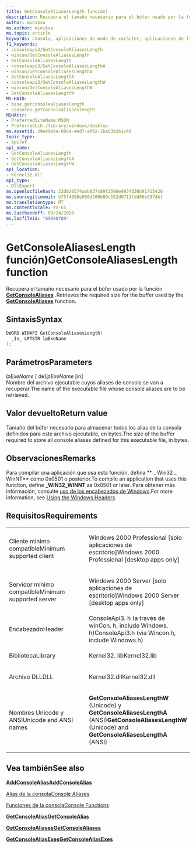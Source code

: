 ```yaml
---
title: GetConsoleAliasesLength función)
description: Recupera el tamaño necesario para el búfer usado por la función GetConsoleAliases.
author: miniksa
ms.author: miniksa
ms.topic: article
keywords: consola, aplicaciones de modo de carácter, aplicaciones de línea de comandos, aplicaciones de terminal, API de consola
f1_keywords:
- consoleapi3/GetConsoleAliasesLength
- wincon/GetConsoleAliasesLength
- GetConsoleAliasesLength
- consoleapi3/GetConsoleAliasesLengthA
- wincon/GetConsoleAliasesLengthA
- GetConsoleAliasesLengthA
- consoleapi3/GetConsoleAliasesLengthW
- wincon/GetConsoleAliasesLengthW
- GetConsoleAliasesLengthW
MS-HAID:
- base.getconsolealiaseslength
- consoles.getconsolealiaseslength
MSHAttr:
- PreferredSiteName:MSDN
- PreferredLib:/library/windows/desktop
ms.assetid: 29e49eba-0864-4ed7-af82-1ba639261c40
topic_type:
- apiref
api_name:
- GetConsoleAliasesLength
- GetConsoleAliasesLengthA
- GetConsoleAliasesLengthW
api_location:
- Kernel32.dll
api_type:
- DllExport
ms.openlocfilehash: 23d820574aab837c89f2598e9934536b91715426
ms.sourcegitcommit: b75f4688e080d300b80c552d0711fdd86b9974bf
ms.translationtype: MT
ms.contentlocale: es-ES
ms.lasthandoff: 08/24/2020
ms.locfileid: "89060709"
---
```

# <a name="getconsolealiaseslength-function"></a><span data-ttu-id="91717-104">GetConsoleAliasesLength función)</span><span class="sxs-lookup"><span data-stu-id="91717-104">GetConsoleAliasesLength function</span></span>


<span data-ttu-id="91717-105">Recupera el tamaño necesario para el búfer usado por la función [**GetConsoleAliases**](getconsolealiases.md) .</span><span class="sxs-lookup"><span data-stu-id="91717-105">Retrieves the required size for the buffer used by the [**GetConsoleAliases**](getconsolealiases.md) function.</span></span>

<a name="syntax"></a><span data-ttu-id="91717-106">Sintaxis</span><span class="sxs-lookup"><span data-stu-id="91717-106">Syntax</span></span>
------

```C
DWORD WINAPI GetConsoleAliasesLength(
  _In_ LPTSTR lpExeName
);
```

<a name="parameters"></a><span data-ttu-id="91717-107">Parámetros</span><span class="sxs-lookup"><span data-stu-id="91717-107">Parameters</span></span>
----------

<span data-ttu-id="91717-108">*lpExeName* \[ de\]</span><span class="sxs-lookup"><span data-stu-id="91717-108">*lpExeName* \[in\]</span></span>  
<span data-ttu-id="91717-109">Nombre del archivo ejecutable cuyos aliases de consola se van a recuperar.</span><span class="sxs-lookup"><span data-stu-id="91717-109">The name of the executable file whose console aliases are to be retrieved.</span></span>

<a name="return-value"></a><span data-ttu-id="91717-110">Valor devuelto</span><span class="sxs-lookup"><span data-stu-id="91717-110">Return value</span></span>
------------

<span data-ttu-id="91717-111">Tamaño del búfer necesario para almacenar todos los alias de la consola definidos para este archivo ejecutable, en bytes.</span><span class="sxs-lookup"><span data-stu-id="91717-111">The size of the buffer required to store all console aliases defined for this executable file, in bytes.</span></span>

<a name="remarks"></a><span data-ttu-id="91717-112">Observaciones</span><span class="sxs-lookup"><span data-stu-id="91717-112">Remarks</span></span>
-------

<span data-ttu-id="91717-113">Para compilar una aplicación que usa esta función, defina \*\* \_ Win32 \_ WinNT\*\* como 0x0501 o posterior.</span><span class="sxs-lookup"><span data-stu-id="91717-113">To compile an application that uses this function, define **\_WIN32\_WINNT** as 0x0501 or later.</span></span> <span data-ttu-id="91717-114">Para obtener más información, consulte [uso de los encabezados de Windows](https://msdn.microsoft.com/library/windows/desktop/aa383745).</span><span class="sxs-lookup"><span data-stu-id="91717-114">For more information, see [Using the Windows Headers](https://msdn.microsoft.com/library/windows/desktop/aa383745).</span></span>

<a name="requirements"></a><span data-ttu-id="91717-115">Requisitos</span><span class="sxs-lookup"><span data-stu-id="91717-115">Requirements</span></span>
------------

<table>
<colgroup>
<col width="50%" />
<col width="50%" />
</colgroup>
<tbody>
<tr class="odd">
<td><p><span data-ttu-id="91717-116">Cliente mínimo compatible</span><span class="sxs-lookup"><span data-stu-id="91717-116">Minimum supported client</span></span></p></td>
<td><p><span data-ttu-id="91717-117">Windows 2000 Professional [solo aplicaciones de escritorio]</span><span class="sxs-lookup"><span data-stu-id="91717-117">Windows 2000 Professional [desktop apps only]</span></span></p></td>
</tr>
<tr class="even">
<td><p><span data-ttu-id="91717-118">Servidor mínimo compatible</span><span class="sxs-lookup"><span data-stu-id="91717-118">Minimum supported server</span></span></p></td>
<td><p><span data-ttu-id="91717-119">Windows 2000 Server [solo aplicaciones de escritorio]</span><span class="sxs-lookup"><span data-stu-id="91717-119">Windows 2000 Server [desktop apps only]</span></span></p></td>
</tr>
<tr class="odd">
<td><p><span data-ttu-id="91717-120">Encabezado</span><span class="sxs-lookup"><span data-stu-id="91717-120">Header</span></span></p></td>
<td><span data-ttu-id="91717-121">ConsoleApi3. h (a través de winCon. h, include Windows. h)</span><span class="sxs-lookup"><span data-stu-id="91717-121">ConsoleApi3.h (via Wincon.h, include Windows.h)</span></span></td>
</tr>
<tr class="even">
<td><p><span data-ttu-id="91717-122">Biblioteca</span><span class="sxs-lookup"><span data-stu-id="91717-122">Library</span></span></p></td>
<td><span data-ttu-id="91717-123">Kernel32. lib</span><span class="sxs-lookup"><span data-stu-id="91717-123">Kernel32.lib</span></span></td>
</tr>
<tr class="odd">
<td><p><span data-ttu-id="91717-124">Archivo DLL</span><span class="sxs-lookup"><span data-stu-id="91717-124">DLL</span></span></p></td>
<td><span data-ttu-id="91717-125">Kernel32.dll</span><span class="sxs-lookup"><span data-stu-id="91717-125">Kernel32.dll</span></span></td>
</tr>
<tr class="even">
<td><p><span data-ttu-id="91717-126">Nombres Unicode y ANSI</span><span class="sxs-lookup"><span data-stu-id="91717-126">Unicode and ANSI names</span></span></p></td>
<td><p><span data-ttu-id="91717-127"><strong>GetConsoleAliasesLengthW</strong> (Unicode) y <strong>GetConsoleAliasesLengthA</strong> (ANSI)</span><span class="sxs-lookup"><span data-stu-id="91717-127"><strong>GetConsoleAliasesLengthW</strong> (Unicode) and <strong>GetConsoleAliasesLengthA</strong> (ANSI)</span></span></p></td>
</tr>
<tr class="odd">
</tr>
<tr class="even">
</tr>
<tr class="odd">
</tr>
<tr class="even">
</tr>
</tbody>
</table>

## <a name="span-idsee_alsospansee-also"></a><span data-ttu-id="91717-128"><span id="see_also"></span>Vea también</span><span class="sxs-lookup"><span data-stu-id="91717-128"><span id="see_also"></span>See also</span></span>


[<span data-ttu-id="91717-129">**AddConsoleAlias**</span><span class="sxs-lookup"><span data-stu-id="91717-129">**AddConsoleAlias**</span></span>](addconsolealias.md)

[<span data-ttu-id="91717-130">Alias de la consola</span><span class="sxs-lookup"><span data-stu-id="91717-130">Console Aliases</span></span>](console-aliases.md)

[<span data-ttu-id="91717-131">Funciones de la consola</span><span class="sxs-lookup"><span data-stu-id="91717-131">Console Functions</span></span>](console-functions.md)

[<span data-ttu-id="91717-132">**GetConsoleAlias**</span><span class="sxs-lookup"><span data-stu-id="91717-132">**GetConsoleAlias**</span></span>](getconsolealias.md)

[<span data-ttu-id="91717-133">**GetConsoleAliases**</span><span class="sxs-lookup"><span data-stu-id="91717-133">**GetConsoleAliases**</span></span>](getconsolealiases.md)

[<span data-ttu-id="91717-134">**GetConsoleAliasExes**</span><span class="sxs-lookup"><span data-stu-id="91717-134">**GetConsoleAliasExes**</span></span>](getconsolealiasexes.md)

 

 




